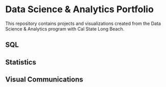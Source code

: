 # Data Science & Analytics Portfolio
This repository contains projects and visualizations created from the Data Science & Analytics program with Cal State Long Beach.

## SQL

## Statistics

## Visual Communications
